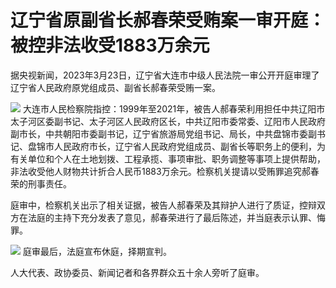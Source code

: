 # 辽宁省原副省长郝春荣受贿案一审开庭：被控非法收受1883万余元

据央视新闻，2023年3月23日，辽宁省大连市中级人民法院一审公开开庭审理了辽宁省人民政府原党组成员、副省长郝春荣受贿一案。

![](https://inews.gtimg.com/news_bt/OwUlk5ST3F6B3n5eYoRC34lRiu0lqc2iaA-PoC8RxdcqsAA/1000)
大连市人民检察院指控：1999年至2021年，被告人郝春荣利用担任中共辽阳市太子河区委副书记、太子河区人民政府区长，中共辽阳市委常委、辽阳市人民政府副市长，中共朝阳市委副书记，辽宁省旅游局党组书记、局长，中共盘锦市委副书记、盘锦市人民政府市长，辽宁省人民政府党组成员、副省长等职务上的便利，为有关单位和个人在土地划拨、工程承揽、事项审批、职务调整等事项上提供帮助，非法收受他人财物共计折合人民币1883万余元。检察机关提请以受贿罪追究郝春荣的刑事责任。

庭审中，检察机关出示了相关证据，被告人郝春荣及其辩护人进行了质证，控辩双方在法庭的主持下充分发表了意见，郝春荣进行了最后陈述，并当庭表示认罪、悔罪。

![](https://inews.gtimg.com/news_bt/OTT7vMroFYLt3TJthk_3_VIN2P5bbIqrVTVfhMoYoWDH4AA/1000)
庭审最后，法庭宣布休庭，择期宣判。

人大代表、政协委员、新闻记者和各界群众五十余人旁听了庭审。

